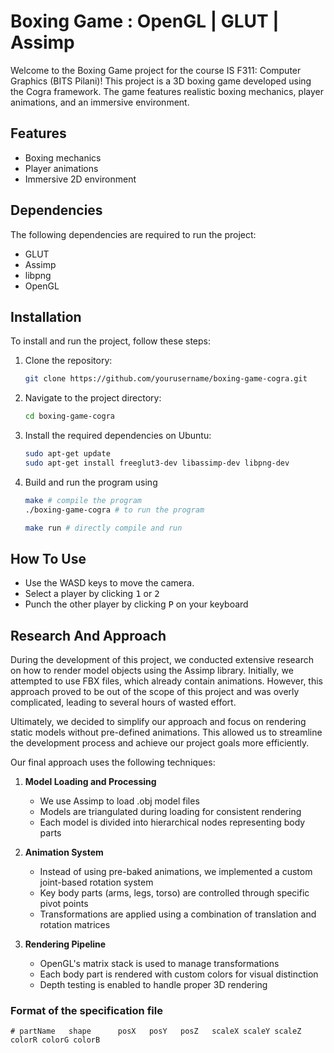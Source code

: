 # Boxing Game : OpenGL | GLUT | Assimp

Welcome to the Boxing Game project for the course IS F311: Computer Graphics (BITS Pilani)! This project is a 3D boxing game developed using the Cogra framework. The game features realistic boxing mechanics, player animations, and an immersive environment.

## Features

- Boxing mechanics
- Player animations
- Immersive 2D environment

## Dependencies

The following dependencies are required to run the project:

- GLUT
- Assimp
- libpng
- OpenGL

## Installation

To install and run the project, follow these steps:

1. Clone the repository:
   ```sh
   git clone https://github.com/yourusername/boxing-game-cogra.git
   ```
2. Navigate to the project directory:
   ```sh
   cd boxing-game-cogra
   ```
3. Install the required dependencies on Ubuntu:
   ```sh
   sudo apt-get update
   sudo apt-get install freeglut3-dev libassimp-dev libpng-dev
   ```
4. Build and run the program using

   ```sh
   make # compile the program
   ./boxing-game-cogra # to run the program

   make run # directly compile and run
   ```

## How To Use

- Use the WASD keys to move the camera.
- Select a player by clicking <kbd>1</kbd> or <kbd>2</kbd>
- Punch the other player by clicking <kbd>P</kbd> on your keyboard

## Research And Approach

During the development of this project, we conducted extensive research on how to render model objects using the Assimp library. Initially, we attempted to use FBX files, which already contain animations. However, this approach proved to be out of the scope of this project and was overly complicated, leading to several hours of wasted effort.

Ultimately, we decided to simplify our approach and focus on rendering static models without pre-defined animations. This allowed us to streamline the development process and achieve our project goals more efficiently.

Our final approach uses the following techniques:

1. **Model Loading and Processing**
   - We use Assimp to load .obj model files
   - Models are triangulated during loading for consistent rendering
   - Each model is divided into hierarchical nodes representing body parts

2. **Animation System**
   - Instead of using pre-baked animations, we implemented a custom joint-based rotation system
   - Key body parts (arms, legs, torso) are controlled through specific pivot points
   - Transformations are applied using a combination of translation and rotation matrices

3. **Rendering Pipeline**
   - OpenGL's matrix stack is used to manage transformations
   - Each body part is rendered with custom colors for visual distinction
   - Depth testing is enabled to handle proper 3D rendering

### Format of the specification file
```
# partName   shape      posX   posY   posZ   scaleX scaleY scaleZ   colorR colorG colorB
```
